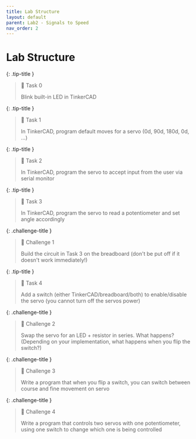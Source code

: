 ```yaml
---
title: Lab Structure
layout: default
parent: Lab2 - Signals to Speed
nav_order: 2
---
```


# Lab Structure

{: .tip-title }
> 📝 Task 0  
>
> Blink built-in LED in TinkerCAD

{: .tip-title }
> 📝 Task 1  
>
> In TinkerCAD, program default moves for a servo (0d, 90d, 180d, 0d, …)

{: .tip-title }
> 📝 Task 2  
>
> In TinkerCAD, program the servo to accept input from the user via serial monitor

{: .tip-title }
> 📝 Task 3  
>
> In TinkerCAD, program the servo to read a potentiometer and set angle accordingly

{: .challenge-title }
> 💪 Challenge 1  
>
> Build the circuit in Task 3 on the breadboard (don't be put off if it doesn't work immediately!)

{: .tip-title }
> 📝 Task 4  
>
> Add a switch (either TinkerCAD/breadboard/both) to enable/disable the servo (you cannot turn off the servos power)

{: .challenge-title }
> 💪 Challenge 2  
>
> Swap the servo for an LED + resistor in series. What happens? (Depending on your implementation, what happens when you flip the switch?)

{: .challenge-title }
> 💪 Challenge 3  
>
> Write a program that when you flip a switch, you can switch between course and fine movement on servo

{: .challenge-title }
> 💪 Challenge 4  
>
> Write a program that controls two servos with one potentiometer, using one switch to change which one is being controlled
